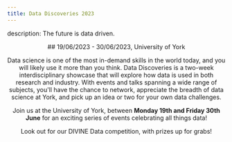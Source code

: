 ```yaml
---
title: Data Discoveries 2023
---
```


description: The future is data driven.

<div align="center"> ## 19/06/2023 - 30/06/2023, University of York

Data science is one of the most in-demand skills in the world today, and you will likely use it more than you think. Data Discoveries is a two-week interdisciplinary showcase that will explore how data is used in both research and industry. With events and talks spanning a wide range of subjects, you'll have the chance to network, appreciate the breadth of data science at York, and pick up an idea or two for your own data challenges.

Join us at the University of York, between **Monday 19th and Friday 30th June** for an exciting series of events celebrating all things data!

Look out for our DIVINE Data competition, with prizes up for grabs!
